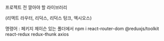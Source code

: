 프로젝트 전 깔아야 할 라이브러리

(리액트 라우터, 리덕스, 리덕스 텅크, 엑시오스)

명령어 : 페키지 제이슨 있는 폴더에서 
npm i react-router-dom @reduxjs/toolkit react-redux redux-thunk axios